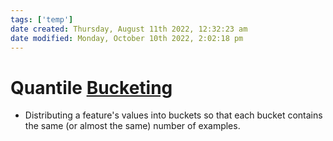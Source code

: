 ```yaml
---
tags: ['temp']
date created: Thursday, August 11th 2022, 12:32:23 am
date modified: Monday, October 10th 2022, 2:02:18 pm
---
```


# Quantile [Bucketing](Bucketing.md)
- Distributing a feature's values into buckets so that each bucket contains the same (or almost the same) number of examples.




